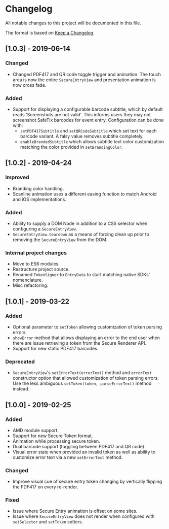 # Changelog
All notable changes to this project will be documented in this file.

The format is based on [Keep a Changelog](https://keepachangelog.com/en/1.0.0/).

## [1.0.3] - 2019-06-14
### Changed
- Changed PDF417 and QR code toggle trigger and animation. The touch area is now the entire
`SecureEntryView` and presentation animation is now cross fade.

### Added
- Support for displaying a configurable barcode subtitle, which by default reads 'Screenshots
are not valid'. This informs users they may not screenshot SafeTix barcodes for event entry.
Configuration can be done with:
    - `setPDF417Subtitle` and `setQRCodeSubtitle` which set text for each barcode variant. A falsy
      value removes subtitle completely.
    - `enableBrandedSubtitle` which allows subtitle text color customization matching the
      color provided in `setBrandingColor`.

## [1.0.2] - 2019-04-24
### Improved
- Branding color handling.
- Scanline animation uses a different easing function to match Android and iOS implementations.

### Added
- Ability to supply a DOM Node in addition to a CSS selector when configuring a `SecureEntryView`.
- `SecureEntryView.teardown` as a means of forcing clean up prior to removing the `SecureEntryView`
  from the DOM.

### Internal project changes
- Move to ES6 modules.
- Restructure project source.
- Renamed `TokenSigner` to `EntryData` to start matching native SDKs' nomenclature.
- Misc refactoring.

## [1.0.1] - 2019-03-22
### Added
- Optional parameter to `setToken` allowing customization of token parsing errors.
- `showError` method that allows displaying an error to the end user when there are issue retrieving
  a token from the Secure Renderer API.
- Support for new static PDF417 barcodes.

### Deprecated
- `SecureEntryView`'s `setErrorText(errorText)` method and `errorText` constructor option that allowed
  customization of token parsing errors. Use the less ambiguous `setToken(token, parseErrorText)` method
  instead.

## [1.0.0] - 2019-02-25
### Added
- AMD module support.
- Support for new Secure Token format.
- Animation while processing secure token.
- Dual barcode support (toggling between PDF417 and QR code).
- Visual error state when provided an invalid token as well as ability to customize error text via a new `setErrorText` method.

### Changed
- Improve visual cue of secure entry token changing by vertically flipping the PDF417 on every re-render.

### Fixed
- Issue where Secure Entry animation is offset on some sites.
- Issue where `SecureEntryView` does not render when configured with `setSelector` and `setToken` setters.
